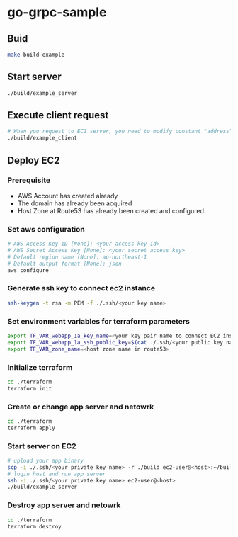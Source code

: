 # go-grpc-sample

## Buid

```.sh
make build-example
```

## Start server

```.sh
./build/example_server
```

## Execute client request

```.sh
# When you request to EC2 server, you need to modify constant "address" in ./cmd/example_client/main.go and rebuild
./build/example_client
```

## Deploy EC2

### Prerequisite

- AWS Account has created already
- The domain has already been acquired
- Host Zone at Route53 has already been created and configured.

### Set aws configuration

```.sh
# AWS Access Key ID [None]: <your access key id>
# AWS Secret Access Key [None]: <your secret access key>
# Default region name [None]: ap-northeast-1
# Default output format [None]: json
aws configure
```

### Generate ssh key to connect ec2 instance

```.sh
ssh-keygen -t rsa -m PEM -f ./.ssh/<your key name>
```

### Set environment variables for terraform parameters

```.sh
export TF_VAR_webapp_1a_key_name=<your key pair name to connect EC2 instance>
export TF_VAR_webapp_1a_ssh_public_key=$(cat ./.ssh/<your public key name>
export TF_VAR_zone_name=<host zone name in route53>
```

### Initialize terraform

```.sh
cd ./terraform
terraform init
```

### Create or change app server and netowrk

```.sh
cd ./terraform
terraform apply
```

### Start server on EC2

```.sh
# upload your app binary
scp -i ./.ssh/<your private key name> -r ./build ec2-user@<host>:~/build
# login host and run app server
ssh -i ./.ssh/<your private key name> ec2-user@<host>
./build/example_server
```

### Destroy app server and netowrk

```.sh
cd ./terraform
terraform destroy
```
